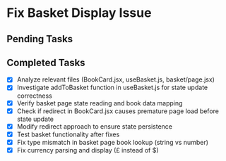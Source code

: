 # Fix Basket Display Issue

## Pending Tasks

## Completed Tasks
- [x] Analyze relevant files (BookCard.jsx, useBasket.js, basket/page.jsx)
- [x] Investigate addToBasket function in useBasket.js for state update correctness
- [x] Verify basket page state reading and book data mapping
- [x] Check if redirect in BookCard.jsx causes premature page load before state update
- [x] Modify redirect approach to ensure state persistence
- [x] Test basket functionality after fixes
- [x] Fix type mismatch in basket page book lookup (string vs number)
- [x] Fix currency parsing and display (£ instead of $)
